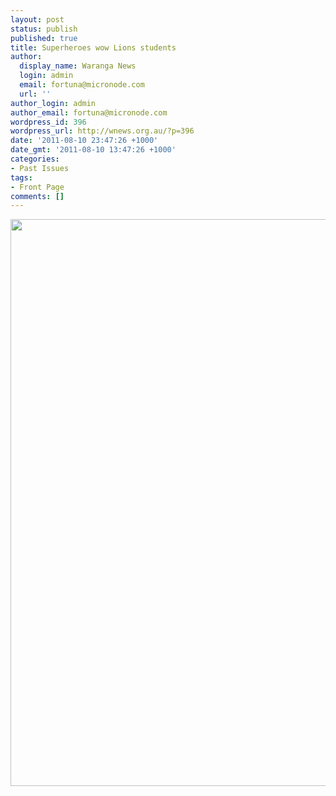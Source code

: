 ```yaml
---
layout: post
status: publish
published: true
title: Superheroes wow Lions students
author:
  display_name: Waranga News
  login: admin
  email: fortuna@micronode.com
  url: ''
author_login: admin
author_email: fortuna@micronode.com
wordpress_id: 396
wordpress_url: http://wnews.org.au/?p=396
date: '2011-08-10 23:47:26 +1000'
date_gmt: '2011-08-10 13:47:26 +1000'
categories:
- Past Issues
tags:
- Front Page
comments: []
---
```

<p><a href="http://wnews.org.au/wp-content/uploads/2011/08/frontpage-20110811.pdf"><img class="alignnone size-full wp-image-395" title="Front Page - 11 August 2011" src="http://wnews.org.au/wp-content/uploads/2011/08/frontpage-20110811.png" alt="" width="624" height="907" /></a></p>
